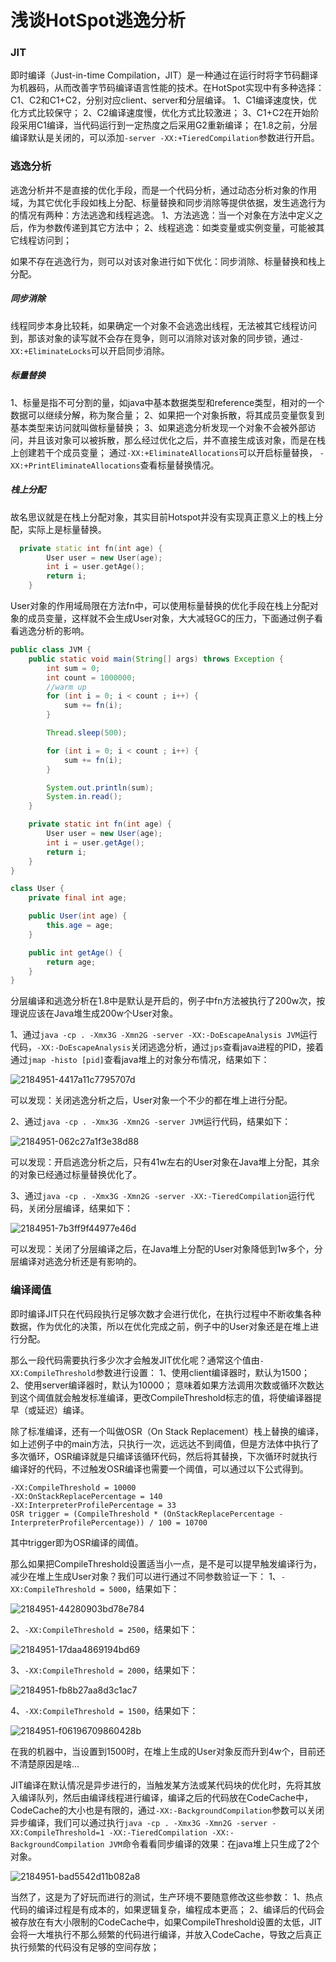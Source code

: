 # 浅谈HotSpot逃逸分析



### JIT

即时编译（Just-in-time Compilation，JIT）是一种通过在运行时将字节码翻译为机器码，从而改善字节码编译语言性能的技术。在HotSpot实现中有多种选择：C1、C2和C1+C2，分别对应client、server和分层编译。
 1、C1编译速度快，优化方式比较保守；
 2、C2编译速度慢，优化方式比较激进；
 3、C1+C2在开始阶段采用C1编译，当代码运行到一定热度之后采用G2重新编译；
 在1.8之前，分层编译默认是关闭的，可以添加`-server -XX:+TieredCompilation`参数进行开启。

### 逃逸分析

逃逸分析并不是直接的优化手段，而是一个代码分析，通过动态分析对象的作用域，为其它优化手段如栈上分配、标量替换和同步消除等提供依据，发生逃逸行为的情况有两种：方法逃逸和线程逃逸。
 1、方法逃逸：当一个对象在方法中定义之后，作为参数传递到其它方法中；
 2、线程逃逸：如类变量或实例变量，可能被其它线程访问到；

如果不存在逃逸行为，则可以对该对象进行如下优化：同步消除、标量替换和栈上分配。

##### 同步消除

线程同步本身比较耗，如果确定一个对象不会逃逸出线程，无法被其它线程访问到，那该对象的读写就不会存在竞争，则可以消除对该对象的同步锁，通过`-XX:+EliminateLocks`可以开启同步消除。

##### 标量替换

1、标量是指不可分割的量，如java中基本数据类型和reference类型，相对的一个数据可以继续分解，称为聚合量；
 2、如果把一个对象拆散，将其成员变量恢复到基本类型来访问就叫做标量替换；
 3、如果逃逸分析发现一个对象不会被外部访问，并且该对象可以被拆散，那么经过优化之后，并不直接生成该对象，而是在栈上创建若干个成员变量；
 通过`-XX:+EliminateAllocations`可以开启标量替换， `-XX:+PrintEliminateAllocations`查看标量替换情况。

##### 栈上分配

故名思议就是在栈上分配对象，其实目前Hotspot并没有实现真正意义上的栈上分配，实际上是标量替换。



```cpp
  private static int fn(int age) {
        User user = new User(age);
        int i = user.getAge();
        return i;
    }
```

User对象的作用域局限在方法fn中，可以使用标量替换的优化手段在栈上分配对象的成员变量，这样就不会生成User对象，大大减轻GC的压力，下面通过例子看看逃逸分析的影响。



```java
public class JVM {
    public static void main(String[] args) throws Exception {
        int sum = 0;
        int count = 1000000;
        //warm up
        for (int i = 0; i < count ; i++) {
            sum += fn(i);
        }

        Thread.sleep(500);

        for (int i = 0; i < count ; i++) {
            sum += fn(i);
        }

        System.out.println(sum);
        System.in.read();
    }

    private static int fn(int age) {
        User user = new User(age);
        int i = user.getAge();
        return i;
    }
}

class User {
    private final int age;

    public User(int age) {
        this.age = age;
    }

    public int getAge() {
        return age;
    }
}
```

分层编译和逃逸分析在1.8中是默认是开启的，例子中fn方法被执行了200w次，按理说应该在Java堆生成200w个User对象。

1、通过`java -cp . -Xmx3G -Xmn2G -server -XX:-DoEscapeAnalysis JVM`运行代码，`-XX:-DoEscapeAnalysis`关闭逃逸分析，通过`jps`查看java进程的PID，接着通过`jmap -histo [pid]`查看java堆上的对象分布情况，结果如下：

![2184951-4417a11c7795707d](Study/复习/700道面试题/02-BAT面试题汇总及详解(进大厂必看)/BAT面试题汇总及详解(进大厂必看)_子文档/浅谈HotSpot逃逸分析.assets/2184951-4417a11c7795707d.png)


 可以发现：关闭逃逸分析之后，User对象一个不少的都在堆上进行分配。



2、通过`java -cp . -Xmx3G -Xmn2G -server JVM`运行代码，结果如下：

![2184951-062c27a1f3e38d88](Study/复习/700道面试题/02-BAT面试题汇总及详解(进大厂必看)/BAT面试题汇总及详解(进大厂必看)_子文档/浅谈HotSpot逃逸分析.assets/2184951-062c27a1f3e38d88.png)


 可以发现：开启逃逸分析之后，只有41w左右的User对象在Java堆上分配，其余的对象已经通过标量替换优化了。



3、通过`java -cp . -Xmx3G -Xmn2G -server -XX:-TieredCompilation`运行代码，关闭分层编译，结果如下：

![2184951-7b3ff9f44977e46d](Study/复习/700道面试题/02-BAT面试题汇总及详解(进大厂必看)/BAT面试题汇总及详解(进大厂必看)_子文档/浅谈HotSpot逃逸分析.assets/2184951-7b3ff9f44977e46d.png)


 可以发现：关闭了分层编译之后，在Java堆上分配的User对象降低到1w多个，分层编译对逃逸分析还是有影响的。



### 编译阈值

即时编译JIT只在代码段执行足够次数才会进行优化，在执行过程中不断收集各种数据，作为优化的决策，所以在优化完成之前，例子中的User对象还是在堆上进行分配。

那么一段代码需要执行多少次才会触发JIT优化呢？通常这个值由`-XX:CompileThreshold`参数进行设置：
 1、使用client编译器时，默认为1500；
 2、使用server编译器时，默认为10000；
 意味着如果方法调用次数或循环次数达到这个阈值就会触发标准编译，更改CompileThreshold标志的值，将使编译器提早（或延迟）编译。

除了标准编译，还有一个叫做OSR（On Stack Replacement）栈上替换的编译，如上述例子中的main方法，只执行一次，远远达不到阈值，但是方法体中执行了多次循环，OSR编译就是只编译该循环代码，然后将其替换，下次循环时就执行编译好的代码，不过触发OSR编译也需要一个阈值，可以通过以下公式得到。



```undefined
-XX:CompileThreshold = 10000 
-XX:OnStackReplacePercentage = 140
-XX:InterpreterProfilePercentage = 33
OSR trigger = (CompileThreshold * (OnStackReplacePercentage - InterpreterProfilePercentage)) / 100 = 10700
```

其中trigger即为OSR编译的阈值。

那么如果把CompileThreshold设置适当小一点，是不是可以提早触发编译行为，减少在堆上生成User对象？我们可以进行通过不同参数验证一下：
 1、`-XX:CompileThreshold = 5000`，结果如下：

![2184951-44280903bd78e784](Study/复习/700道面试题/02-BAT面试题汇总及详解(进大厂必看)/BAT面试题汇总及详解(进大厂必看)_子文档/浅谈HotSpot逃逸分析.assets/2184951-44280903bd78e784.png)

2、`-XX:CompileThreshold = 2500`，结果如下：



![2184951-17daa4869194bd69](Study/复习/700道面试题/02-BAT面试题汇总及详解(进大厂必看)/BAT面试题汇总及详解(进大厂必看)_子文档/浅谈HotSpot逃逸分析.assets/2184951-17daa4869194bd69.png)


 3、`-XX:CompileThreshold = 2000`，结果如下：



![2184951-fb8b27aa8d3c1ac7](Study/复习/700道面试题/02-BAT面试题汇总及详解(进大厂必看)/BAT面试题汇总及详解(进大厂必看)_子文档/浅谈HotSpot逃逸分析.assets/2184951-fb8b27aa8d3c1ac7.png)

4、`-XX:CompileThreshold = 1500`，结果如下：

![2184951-f06196709860428b](Study/复习/700道面试题/02-BAT面试题汇总及详解(进大厂必看)/BAT面试题汇总及详解(进大厂必看)_子文档/浅谈HotSpot逃逸分析.assets/2184951-f06196709860428b.png)



在我的机器中，当设置到1500时，在堆上生成的User对象反而升到4w个，目前还不清楚原因是啥...

JIT编译在默认情况是异步进行的，当触发某方法或某代码块的优化时，先将其放入编译队列，然后由编译线程进行编译，编译之后的代码放在CodeCache中，CodeCache的大小也是有限的，通过`-XX:-BackgroundCompilation`参数可以关闭异步编译，我们可以通过执行`java -cp . -Xmx3G -Xmn2G -server -XX:CompileThreshold=1 -XX:-TieredCompilation -XX:-BackgroundCompilation JVM`命令看看同步编译的效果：在java堆上只生成了2个对象。

![2184951-bad5542d11b082a8](Study/复习/700道面试题/02-BAT面试题汇总及详解(进大厂必看)/BAT面试题汇总及详解(进大厂必看)_子文档/浅谈HotSpot逃逸分析.assets/2184951-bad5542d11b082a8.png)

当然了，这是为了好玩而进行的测试，生产环境不要随意修改这些参数：
 1、热点代码的编译过程是有成本的，如果逻辑复杂，编程成本更高；
 2、编译后的代码会被存放在有大小限制的CodeCache中，如果CompileThreshold设置的太低，JIT会将一大堆执行不那么频繁的代码进行编译，并放入CodeCache，导致之后真正执行频繁的代码没有足够的空间存放；

